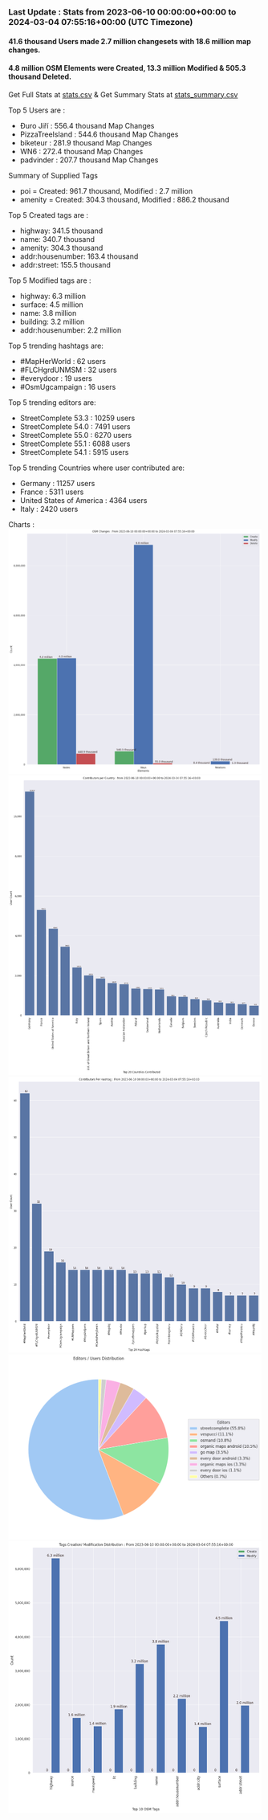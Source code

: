 ### Last Update : Stats from 2023-06-10 00:00:00+00:00 to 2024-03-04 07:55:16+00:00 (UTC Timezone)

#### 41.6 thousand Users made 2.7 million changesets with 18.6 million map changes.
#### 4.8 million OSM Elements were Created, 13.3 million Modified & 505.3 thousand Deleted.
Get Full Stats at [stats.csv](/stats/fieldmappers/Daily/stats.csv)
 & Get Summary Stats at [stats_summary.csv](/stats/fieldmappers/Daily/stats_summary.csv)

Top 5 Users are : 
- Đuro Jiří : 556.4 thousand Map Changes
- PizzaTreeIsland : 544.6 thousand Map Changes
- biketeur : 281.9 thousand Map Changes
- WN6 : 272.4 thousand Map Changes
- padvinder : 207.7 thousand Map Changes

Summary of Supplied Tags
- poi = Created: 961.7 thousand, Modified : 2.7 million
- amenity = Created: 304.3 thousand, Modified : 886.2 thousand


Top 5 Created tags are :
- highway: 341.5 thousand
- name: 340.7 thousand
- amenity: 304.3 thousand
- addr:housenumber: 163.4 thousand
- addr:street: 155.5 thousand


Top 5 Modified tags are :
- highway: 6.3 million
- surface: 4.5 million
- name: 3.8 million
- building: 3.2 million
- addr:housenumber: 2.2 million


Top 5 trending hashtags are:
- #MapHerWorld : 62 users
- #FLCHgrdUNMSM : 32 users
- #everydoor : 19 users
- #OsmUgcampaign : 16 users


Top 5 trending editors are:
- StreetComplete 53.3 : 10259 users
- StreetComplete 54.0 : 7491 users
- StreetComplete 55.0 : 6270 users
- StreetComplete 55.1 : 6088 users
- StreetComplete 54.1 : 5915 users


Top 5 trending Countries where user contributed are:
- Germany : 11257 users
- France : 5311 users
- United States of America : 4364 users
- Italy : 2420 users


 Charts : 
![Alt text](./stats_osm_changes.png) 
![Alt text](./stats_users_per_country.png) 
![Alt text](./stats_users_per_hashtag.png) 
![Alt text](./stats_editors_pie_chart.png) 
![Alt text](./stats_tags.png) 

